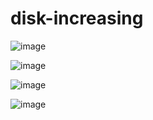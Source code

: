 # disk-increasing

![image](https://github.com/user-attachments/assets/93c3de78-063d-4a2a-954e-fc6157951b22)

![image](https://github.com/user-attachments/assets/8adb9040-4600-45d5-8be6-414b7e1f005a)

![image](https://github.com/user-attachments/assets/397f391c-3e30-4f27-837a-6ef0d7a33d66)

![image](https://github.com/user-attachments/assets/ef36b18a-871e-452a-8fea-2d89c2d52328)



